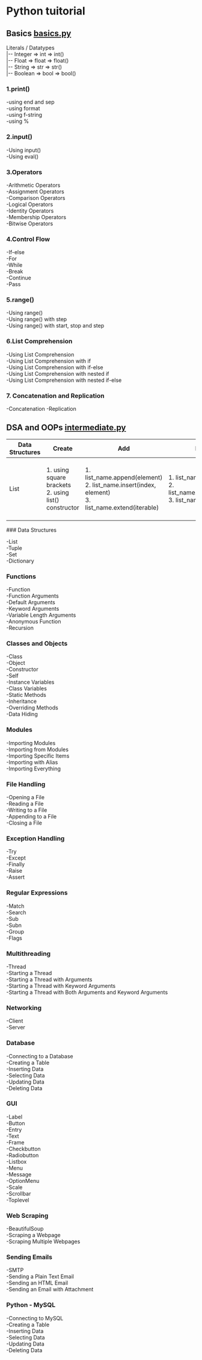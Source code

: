 # Python tuitorial
 
## Basics  [ basics.py ](basics.py)

Literals / Datatypes<br>
|-- Integer => int => int()<br>
|-- Float => float => float()<br>
|-- String => str => str()<br>
|-- Boolean => bool => bool()<br>

### 1.print()
<p>
-using end and sep </br>
-using format </br>
-using f-string </br>
-using % </br>
</p>

### 2.input()
<p>
-Using input() </br>
-Using eval() </br>
</p>

### 3.Operators
<p>
-Arithmetic Operators </br>
-Assignment Operators </br>
-Comparison Operators </br>
-Logical Operators </br>
-Identity Operators </br>
-Membership Operators </br>
-Bitwise Operators </br>
</p>

### 4.Control Flow
<p>
-If-else </br>
-For </br>
-While </br>
-Break </br>
-Continue </br>
-Pass </br>
</p>

### 5.range()
<p>
-Using range() </br>
-Using range() with step </br>
-Using range() with start, stop and step </br>
</p>

### 6.List Comprehension
<p>
-Using List Comprehension </br>
-Using List Comprehension with if </br>
-Using List Comprehension with if-else </br>
-Using List Comprehension with nested if </br>
-Using List Comprehension with nested if-else </br>
</p>

### 7. Concatenation and Replication
<p>
-Concatenation
-Replication
</p>

## DSA and OOPs [ intermediate.py ](intermediate.py)

<table>
    <thead>
        <tr>
            <th>Data Structures</th>
            <th>Create</th>
            <th>Add</th>
            <th>Remove</th>
            <th>Access</th>
            <th>Modify</th>
            <th>Loop</th>
            <th>Sort</th>
            <th>Indexing</th>
        </tr>
    <tbody>
        <tr>
            <td>List</td>
            <td>1. using square brackets <br> 2. using list() constructor</td>
            <td>1. list_name.append(element) <br> 2. list_name.insert(index, element) <br> 3. list_name.extend(iterable)</td>
            <td>1. list_name.pop(index) <br> 2. list_name.remove(element) <br> 3. list_name.clear()</td>
            <td>1. list_name[index] <br> 2. list_name[start:stop] <br> 3. list_name[start:stop:step]</td>
            <td>1. list_name[index] = new_element <br> 2. list_name[start:stop] = new_list <br> 3. list_name[start:stop:step] = new_list</td>
            <td>1. for element in list_name: <br> 2. for index, element in enumerate(list_name):</td>
            <td>1. list_name.sort() <br> 2. list_name.sort(reverse=True) <br> 3. list_name.sort(key=func)</td>
            <td>1. list_name.index(element) <br> 2. list_name.index(element, start) <br> 3. list_name.index(element, start, stop)</td>
        </tr>
    </tbody>
</table>
### Data Structures
<p>
-List </br>
-Tuple </br>
-Set </br>
-Dictionary </br>
</p>

### Functions
<p>
-Function </br>
-Function Arguments </br>
-Default Arguments </br>
-Keyword Arguments </br>
-Variable Length Arguments </br>
-Anonymous Function </br>
-Recursion </br>
</p>

### Classes and Objects
<p>
-Class </br>
-Object </br>
-Constructor </br>
-Self </br>
-Instance Variables </br>
-Class Variables </br>
-Static Methods </br>
-Inheritance </br>
-Overriding Methods </br>
-Data Hiding </br>
</p>

### Modules
<p>
-Importing Modules </br>
-Importing from Modules </br>
-Importing Specific Items </br>
-Importing with Alias </br>
-Importing Everything </br>
</p>

### File Handling
<p>
-Opening a File </br>
-Reading a File </br>
-Writing to a File </br>
-Appending to a File </br>
-Closing a File </br>
</p>

### Exception Handling
<p>
-Try </br>
-Except </br>
-Finally </br>
-Raise </br>
-Assert </br>
</p>



### Regular Expressions
<p>
-Match </br>
-Search </br>
-Sub </br>
-Subn </br>
-Group </br>
-Flags </br>
</p>

### Multithreading
<p>
-Thread </br>
-Starting a Thread </br>
-Starting a Thread with Arguments </br>
-Starting a Thread with Keyword Arguments </br>
-Starting a Thread with Both Arguments and Keyword Arguments </br>
</p>

### Networking
<p>
-Client </br>
-Server </br>
</p>

### Database
<p>
-Connecting to a Database </br>
-Creating a Table </br>
-Inserting Data </br>
-Selecting Data </br>
-Updating Data </br>
-Deleting Data </br>
</p>

### GUI
<p>
-Label </br>
-Button </br>
-Entry </br>
-Text </br>
-Frame </br>
-Checkbutton </br>
-Radiobutton </br>
-Listbox </br>
-Menu </br>
-Message </br>
-OptionMenu </br>
-Scale </br>
-Scrollbar </br>
-Toplevel </br>
</p>

### Web Scraping
<p>
-BeautifulSoup </br>
-Scraping a Webpage </br>
-Scraping Multiple Webpages </br>
</p>

### Sending Emails
<p>
-SMTP </br>
-Sending a Plain Text Email </br>
-Sending an HTML Email </br>
-Sending an Email with Attachment </br>
</p>

### Python - MySQL
<p>
-Connecting to MySQL </br>
-Creating a Table </br>
-Inserting Data </br>
-Selecting Data </br>
-Updating Data </br>
-Deleting Data </br>
</p>